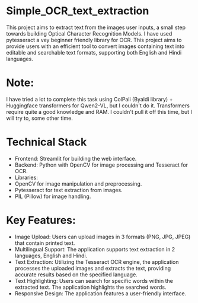 # Simple_OCR_text_extraction
This project aims to extract text from the images user inputs, a small step towards building Optical Character Recognition Models. I have used pytesseract a vey beginner friendly library for OCR. This project aims to provide users with an efficient tool to convert images containing text into editable and searchable text formats, supporting both English and Hindi languages.
# Note:
I have tried a lot to complete this task using ColPali (Byaldi library) + Huggingface transformers for Qwen2-VL, but I couldn't do it. Transformers require quite a good knowledge and RAM. I couldn't pull it off this time, but I will try to, some other time.
# Technical Stack
- Frontend: Streamlit for building the web interface.
- Backend: Python with OpenCV for image processing and Tesseract for OCR.
- Libraries:
- OpenCV for image manipulation and preprocessing.
- Pytesseract for text extraction from images.
- PIL (Pillow) for image handling.
# Key Features:
- Image Upload: Users can upload images in 3 formats (PNG, JPG, JPEG) that contain printed text.
- Multilingual Support: The application supports text extraction in 2 languages, English and Hindi.
- Text Extraction: Utilizing the Tesseract OCR engine, the application processes the uploaded images and extracts the text, providing accurate results based on the specified language.
- Text Highlighting: Users can search for specific words within the extracted text. The application highlights the searched words.
- Responsive Design: The application features a user-friendly interface.
